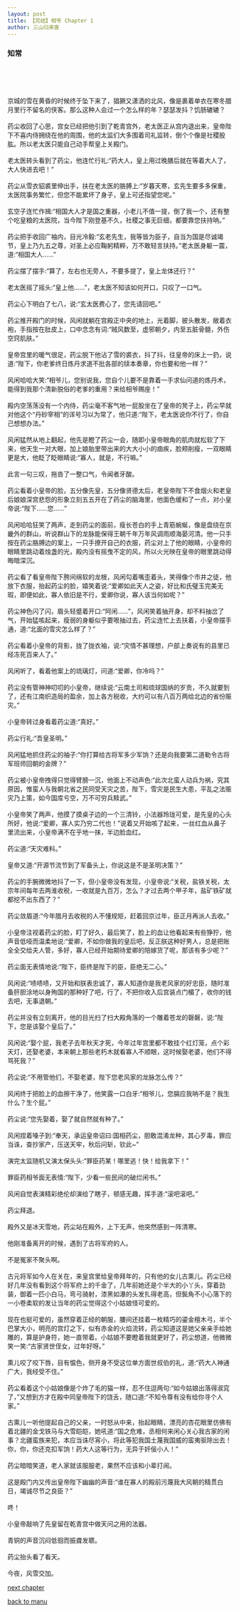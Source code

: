 ```yaml
---
layout: post
title: 【完结】相爷 Chapter 1
author: 三山归来客
---
```



### 知常
<br><br><br><br>  京城的雪在黄昏的时候终于坠下来了，猖獗又潇洒的北风，像是裹着单衣在寒冬腊月里行不留名的侠客。那么这种人会过一个怎么样的年？瑟瑟发抖？饥肠辘辘？<br><br>  药尘收回了心思，宫女已经把他引到了乾青宫外，老太医正从宫内退出来，皇帝陛下不喜内侍拥绕在他的周围，他的太监们大多围着司礼监转，倒个个像是社稷股肱。所以老太医只能自己动手帮皇上关殿门。<br><br>  老太医转头看到了药尘，他连忙行礼:“药大人，皇上用过晚膳后就在等着大人了，大人快进去吧！”<br><br>  药尘从雪衣貂裘里伸出手，扶在老太医的胳膊上:“岁暮天寒，玄先生要多多保重，太医院事务繁忙，但您不能累坏了身子，皇上可还指望您呢。”<br><br>  玄空子连忙作揖:“相国大人才是国之重器，小老儿不值一提，倒了我一个，还有整个吃皇粮的太医院，当今陛下刚登基不久，社稷之事无巨细，都要靠您扶持呐。”<br><br>  药尘把手收回广袖内，目光冷毅:“玄老先生，我等皆为臣子，自当为国是尽诚竭节，皇上乃九五之尊，对圣上必应鞠躬精粹，万不敢轻言扶持。”老太医身躯一震，道:“相国大人……”<br><br>  药尘摆了摆手:“算了，左右也无旁人，不要多提了，皇上龙体还行？”<br><br>  老太医摇了摇头:“皇上他……”，老太医不知该如何开口，只叹了一口气。<br><br>  药尘心下明白了七八，说:“玄太医费心了，您先请回吧。”<br><br>  药尘推开殿门的时候，风闲就躺在宫殿正中央的地上，光着脚，披头散发，敞着衣袍，手指按在肚皮上，口中念念有词:“贼风数至，虚邪朝夕，内至五脏骨髓，外伤空窍肌肤。”<br><br>  皇帝宫里的暖气很足，药尘脱下他沾了雪的裘衣，抖了抖，往皇帝的床上一扔，说道:“陛下，你老爹终日炼丹求道不批各部的牍本奏章，你也要和他一样？”<br><br>  风闲哈哈大笑:“相爷儿，您别说我，您自个儿要不是靠着一手求仙问道的炼丹术，能得到我那个清新脱俗的老爹的重用？来给相爷赐座！”<br><br>  殿内空荡荡没有一个内侍，药尘毫不客气地一屁股坐在了皇帝的凳子上，药尘早就对他这个“丹砂宰相”的诨号习以为常了，他只道:“陛下，老太医说你不行了，你自己想想办法。”<br><br>  风闲猛然从地上翻起，他先是瞪了药尘一会，随即小皇帝眼角的肌肉就松软了下来，他天生一对大眼，加上娘胎里带出来的大大小小的痼疾，脸颊削瘦，一双眼睛更是大，他眨了眨眼睛说:“寡人，就是，不行嘛。”<br><br>  此言一句三叹，拖沓了一整口气，令闻者牙酸。<br><br>  药尘看着小皇帝的脸，五分像先皇，五分像贤德太后，老皇帝陛下不食烟火和老皇后娘娘深宫悲怨的形象立刻五五开在了药尘的脑海里，他面色缓和了一点，对小皇帝说:“陛下……您……”<br><br>  风闲哈哈狂笑了两声，走到药尘的面前，瘦长苍白的手上青筋蜿蜒，像是盘绕在京畿外的群山，听说群山下的龙脉能保得王朝千年万年风调雨顺海晏河清。他一只手按在药尘胳膊边的案上，一只手撩开自己的衣服，药尘对上了他的眼睛，小皇帝的眼睛里跳动着烛盏的光，殿内没有摇曳不定的风，所以火光映在皇帝的眼里跳动得晦暗深沉。<br><br>  药尘看了看皇帝陛下胯间绵软的龙根，风闲勾着嘴歪着头，笑得像个市井之徒，他放下衣服，抬起药尘的脸，嬉笑着说:“爱卿如此天人之姿，好比和氏璧玉完美无瑕，即便如此，寡人依旧是不行，爱卿你说，寡人该当何如呢？”<br><br>  药尘神色闪了闪，眉头轻蹙着开口:“阿闲……”，风闲笑着抽开身，却不料抽岔了气，开始猛咳起来，瘦弱的身躯似乎要哏抽过去，药尘连忙上去扶着，小皇帝摆手通，道:“北面的雪灾怎么样了？”<br><br>  药尘看着小皇帝的背影，拢了拢衣袖，说:“灾情不甚理想，户部上奏说有的县里已经冻死百来人了。”<br><br>  风闲听了，看着他案上的琉璃灯，问道:“爱卿，你冷吗？”<br><br>  药尘没有管神神叨叨的小皇帝，继续说:“云南土司和琉球国纳的岁贡，不久就要到了，还有江南织造局的盈余，加上各方税收，大约可以有八百万两给北边的省份赈灾。”<br><br>  小皇帝转过身看着药尘道:“真好。”<br><br>  药尘行礼:“吾皇圣明。”<br><br>  风闲猛地抓住药尘的袖子:“你打算给古将军多少军饷？还是向我要第二道勒令古将军班师回朝的金牌？”<br><br>  药尘被小皇帝拽得只觉得臂膀一沉，他面上不动声色:“此次北蛮人动兵为祸，究其原因，惟蛮人与我朝北省之民同受天灾之苦，陛下，雪灾是民生大患，平乱之法赈灾乃上策，如今国库亏空，万不可穷兵黩武。”<br><br>  小皇帝笑了两声，他摸了摸桌子边的一个三清铃，小法器玲珑可爱，是先皇的心头所好，他说:“爱卿，寡人实乃穷二代也！”说着又开始咳了起来，一丝红血从鼻子里流出来，小皇帝满不在乎地一抹，半边脸血红。<br><br>  药尘道:“天灾难料。”<br><br>  皇帝又道:“开源节流节到了军备头上，你说这是不是圣明决策？”<br><br>  药尘的手腕微微地抖了一下，但小皇帝没有发现，小皇帝说:“关税，盐铁关税，太宗年间每年去两淮收税，一收就是九百万，怎么？才过去两个甲子年，盐矿铁矿就都挖不出东西了？”<br><br>  药尘敛眉道:“今年腊月去收税的人不懂规矩，赶着回京过年，臣正月再派人去收。”<br><br>  小皇帝注视着药尘的脸，盯了好久，最后笑了，脸上的血让他看起来有些狰狞，他声音低哑而温柔地说:“爱卿，不如你做我的皇后吧，反正朕这种好男人，总是把账全全交给夫人管，多好，寡人已经开始期待爱卿的陪嫁货了呢，那该有多少呢？”<br><br>  药尘面无表情地说:“陛下，臣终是陛下的臣，臣绝无二心。”<br><br>  风闲说:“啧啧啧，又开始和朕表忠诚了，寡人知道你是我老风家的好忠臣，随时准备肝胆涂地以身殉国的那种好了吧，行了，不把你收入后宫装点门楣了，收你的钱去吧，无事退朝。”<br><br>  药尘并没有立刻离开，他的目光扫了扫大殿角落的一个雕着苍龙的磬磐，说:“陛下，您是该娶个皇后了。”<br><br>  风闲说:“娶个屁，我老子去年秋天才死，今年过年宫里都不敢挂个红灯笼，点个彩天灯，还娶老婆，本来朝上那些老朽木就看寡人不顺眼，这时候娶老婆，他们不得骂死我？”<br><br>  药尘说:“不用管他们，不娶老婆，陛下您老风家的龙脉怎么传？”<br><br>  风闲终于把脸上的血擦干净了，他笑露一口白牙:“相爷儿，您膈应我呐不是？我生什么？生个屁。”<br><br>  药尘说:“您先娶着，娶了就自然就有种了。”<br><br>  风闲捏着嗓子到:“奉天，承运皇帝诏曰:国相药尘，胆敢混淆龙种，其心歹毒，罪应当诛，查抄家产，压送天牢，秋后问斩，钦此~”<br><br>  演完太监随机又演太保头头:“罪臣药某！哪里逃！快！给我拿下！”<br><br>  罪臣药相爷面无表情:“陛下，少看一些民间的破烂闲书。”<br><br>  风闲自觉表演精彩绝伦却演给了瞎子，顿感无趣，挥手道:“滚吧滚吧。”<br><br>  药尘拜退。<br><br>  殿外又是冰天雪地，药尘站在殿外，上下无声，他突然感到一阵清寒。<br><br>  他刚准备离开的时候，遇到了古将军府的人。<br><br>  不是冤家不聚头啊。<br><br>  古元将军如今人在关在，来皇宫里给皇帝拜年的，只有他的女儿古熏儿。药尘已经好几年没有看到这个将军府上的千金了，几年前她还是个半大的小丫头，穿着劲装，御着一匹小白马，弯弓骑射，漆黑如瀑的头发扎得老高，但鬓角不小心落下的一小卷柔软的发让当年的药尘觉得这个小姑娘怪可爱的。<br><br>  现在也挺可爱的，虽然穿着正经的朝服，腰间还挂着一枚精巧的鎏金檀木弓，半个巴掌大小，明亮的宫灯之下，似有赤金的火焰流转，药尘知道这是她父亲亲手给她雕的，算是护身符，她一直带着。小姑娘不要瞪着我就更好了，药尘想道，他微微笑一笑:“古家贤世侄女，过年好呀。”<br><br>  熏儿咬了咬下唇，目有愠色，侧开身不受这位单方面世叔伯的礼，道:“药大人神通广大，我经受不住。”<br><br>  药尘看着这个小姑娘像是个炸了毛的猫一样，忍不住逗两句:“如今姑娘出落得淑窕了，”又想到方才在殿中同皇帝陛下的饶舌，随口道:“不知令尊有没有给你寻个人家。”<br><br>  古熏儿一听他提起自己的父亲，一时怒从中来，抬起眼睛，漂亮的杏花眼里仿佛有着北疆的金戈铁马与大雪皑皑，她吼道:“国之危难，丞相何来闲心关心我古家的闲事？北疆蛮族来犯，本应当诛尽宵小，将此等犯我国土蔑我国威的蛮夷驱除出去！你，你，你还克扣军饷！药大人这等行为，无异于奸佞小人！”<br><br>  药尘暗暗笑道，老人家就该服服老，果然不应该和小辈打闹。<br><br>  这是殿门内又传出皇帝陛下幽幽的声音:“谁在寡人的殿前污蔑我大风朝的精贯白日，竭诚尽节之良臣？”<br><br>  咚！<br><br>  小皇帝敲响了先皇留在乾青宫中做天问之用的法器。<br><br>  青铜的声音沉闷低徊而振聋发聩。<br><br>  药尘抬头看了看天。<br><br>  今夜，风雪交加。

[next chapter](https://allforyanchen.github.io/2020/07/18/post-21-chapter-2.html)

[back to manu](https://allforyanchen.github.io/2020/07/18/post-21.html)
